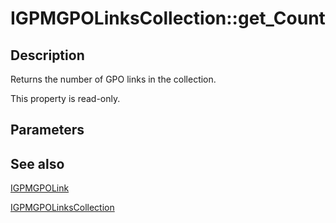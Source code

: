 # IGPMGPOLinksCollection::get_Count

## Description

Returns the number of GPO links in the collection.

This property is read-only.

## Parameters

## See also

[IGPMGPOLink](https://learn.microsoft.com/previous-versions/windows/desktop/api/gpmgmt/nn-gpmgmt-igpmgpolink)

[IGPMGPOLinksCollection](https://learn.microsoft.com/previous-versions/windows/desktop/api/gpmgmt/nn-gpmgmt-igpmgpolinkscollection)